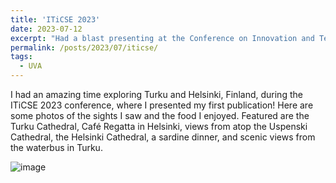 ```yaml
---
title: 'ITiCSE 2023'
date: 2023-07-12
excerpt: "Had a blast presenting at the Conference on Innovation and Technology in Computer Science Education ([ITiCSE](https://iticse.acm.org/2023/)) in Turku, Finland."
permalink: /posts/2023/07/iticse/
tags:
  - UVA
---
```


I had an amazing time exploring Turku and Helsinki, Finland, during the ITiCSE 2023 conference, where I presented my first publication! Here are some photos of the sights I saw and the food I enjoyed. Featured are the Turku Cathedral, Café Regatta in Helsinki, views from atop the Uspenski Cathedral, the Helsinki Cathedral, a sardine dinner, and scenic views from the waterbus in Turku.

![image](/assets/images/page_imgs/iticse.png)


